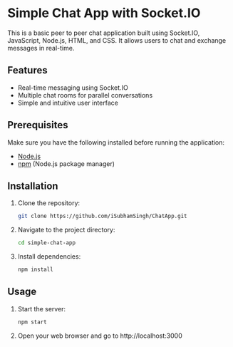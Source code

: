 # Simple Chat App with Socket.IO

This is a basic peer to peer chat application built using Socket.IO, JavaScript, Node.js, HTML, and CSS. It allows users to chat and exchange messages in real-time.

## Features

- Real-time messaging using Socket.IO
- Multiple chat rooms for parallel conversations
- Simple and intuitive user interface

## Prerequisites

Make sure you have the following installed before running the application:

- [Node.js](https://nodejs.org/)
- [npm](https://www.npmjs.com/) (Node.js package manager)

## Installation

1. Clone the repository:

   ```bash
   git clone https://github.com/iSubhamSingh/ChatApp.git

2. Navigate to the project directory:

   ```bash
   cd simple-chat-app
   
3. Install dependencies:

   ```bash
   npm install

## Usage 

1. Start the server:

   ```bash
   npm start

2. Open your web browser and go to http://localhost:3000

